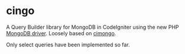 cingo
=====

A Query Builder library for MongoDB in CodeIgniter using the new PHP
[MongoDB driver]. Loosely based on [cimongo].

Only select queries have been implemented so far.

[cimongo]: https://github.com/intekhabrizvi/Codeigniter-mongo-library
[MongoDB driver]: http://php.net/manual/en/book.mongodb.php
